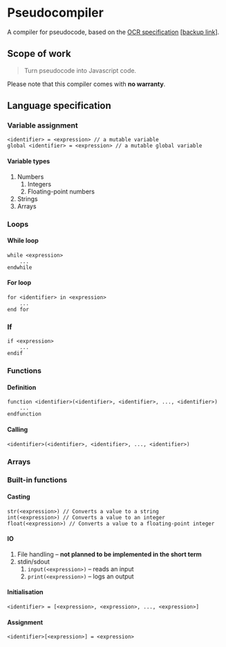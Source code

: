 # Pseudocompiler
A compiler for pseudocode, based on the [OCR specification](https://https://www.ocr.org.uk/Images/202654-pseudocode-guide.pdf) [[backup link](https://web.archive.org/web/20200118155656/https://www.ocr.org.uk/Images/202654-pseudocode-guide.pdf)].

## Scope of work
> Turn pseudocode into Javascript code.

Please note that this compiler comes with **no warranty**.

## Language specification
### Variable assignment
```
<identifier> = <expression> // a mutable variable
global <identifier> = <expression> // a mutable global variable
```
#### Variable types
1. Numbers
    1. Integers
    2. Floating-point numbers
2. Strings
3. Arrays
### Loops
#### While loop
```
while <expression>
    ...
endwhile
```
#### For loop
```
for <identifier> in <expression>
    ...
end for
```
### If
```
if <expression>
    ...
endif
```
### Functions
#### Definition
```
function <identifier>(<identifier>, <identifier>, ..., <identifier>)
    ...
endfunction
```
#### Calling
```
<identifier>(<identifier>, <identifier>, ..., <identifier>)
```
### Arrays
### Built-in functions
#### Casting
```
str(<expression>) // Converts a value to a string
int(<expression>) // Converts a value to an integer
float(<expression>) // Converts a value to a floating-point integer
```
#### IO
1. File handling – **not planned to be implemented in the short term**
2. stdin/sdout
    1. ```input(<expression>)``` – reads an input 
    2. ```print(<expression>)``` – logs an output

#### Initialisation
```
<identifier> = [<expression>, <expression>, ..., <expression>]
```
#### Assignment
```
<identifier>[<expression>] = <expression>
```
